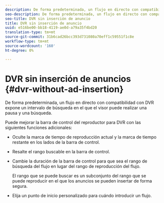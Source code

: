 ```yaml
---
description: De forma predeterminada, un flujo en directo con compatibilidad con DVR expone un intervalo de búsqueda en el que el visor puede realizar una pausa y una búsqueda.
seo-description: De forma predeterminada, un flujo en directo con compatibilidad con DVR expone un intervalo de búsqueda en el que el visor puede realizar una pausa y una búsqueda.
seo-title: DVR sin inserción de anuncio
title: DVR sin inserción de anuncio
uuid: e516be00-bb18-4119-ae0d-a79a35f4bd20
translation-type: tm+mt
source-git-commit: 31b6cad26bcc393d731080a70eff1c59551f1c8e
workflow-type: tm+mt
source-wordcount: '160'
ht-degree: 0%

---
```



# DVR sin inserción de anuncios {#dvr-without-ad-insertion}

De forma predeterminada, un flujo en directo con compatibilidad con DVR expone un intervalo de búsqueda en el que el visor puede realizar una pausa y una búsqueda.

Puede mejorar la barra de control del reproductor para DVR con las siguientes funciones adicionales:

* Oculte la marca de tiempo de reproducción actual y la marca de tiempo restante en los lados de la barra de control.
* Resalte el rango buscable en la barra de control.
* Cambie la duración de la barra de control para que sea el rango de búsqueda del flujo en lugar del rango de reproducción del flujo.

   El rango que se puede buscar es un subconjunto del rango que se puede reproducir en el que los anuncios se pueden insertar de forma segura.
* Elija un punto de inicio personalizado para cuándo introducir un flujo.
